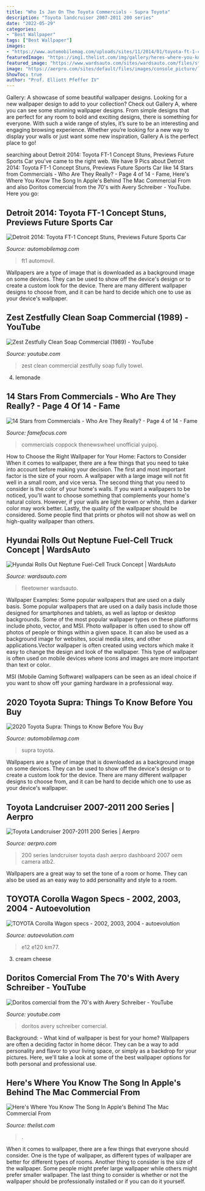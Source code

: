 ```yaml
---
title: "Who Is Jan On The Toyota Commercials - Supra Toyota"
description: "Toyota landcruiser 2007-2011 200 series"
date: "2022-05-29"
categories:
- "Best Wallpaper"
tags: ["Best Wallpaper"]
images:
- "https://www.automobilemag.com/uploads/sites/11/2014/01/toyota-ft-1-concept-detroit-front-three-quarter3.jpg"
featuredImage: "https://img1.thelist.com/img/gallery/heres-where-you-know-the-song-in-apples-behind-the-mac-commercial-from/intro-1611943464.jpg"
featured_image: "https://www.wardsauto.com/sites/wardsauto.com/files/styles/article_featured_retina/public/Hyundai_Neptune_10_0.jpg?itok=loI9OYjH"
image: "https://aerpro.com/sites/default/files/images/console_picture/landruiser_200_series_dash.jpg"
ShowToc: true
author: "Prof. Elliott Pfeffer IV"
---
```



Gallery: A showcase of some beautiful wallpaper designs.
Looking for a new wallpaper design to add to your collection? Check out Gallery A, where you can see some stunning wallpaper designs. From simple designs that are perfect for any room to bold and exciting designs, there is something for everyone. With such a wide range of styles, it’s sure to be an interesting and engaging browsing experience. Whether you’re looking for a new way to display your walls or just want some new inspiration, Gallery A is the perfect place to go!
		
		
		
		
		
		
		
	

		
searching about Detroit 2014: Toyota FT-1 Concept Stuns, Previews Future Sports Car you've came to the right web. We have 9 Pics about Detroit 2014: Toyota FT-1 Concept Stuns, Previews Future Sports Car like 14 Stars from Commercials - Who Are They Really? - Page 4 of 14 - Fame, Here&#039;s Where You Know The Song In Apple&#039;s Behind The Mac Commercial From and also Doritos comercial from the 70&#039;s with Avery Schreiber - YouTube. Here you go:
		
    
## Detroit 2014: Toyota FT-1 Concept Stuns, Previews Future Sports Car

<img loading=lazy src="https://www.automobilemag.com/uploads/sites/11/2014/01/toyota-ft-1-concept-detroit-front-three-quarter3.jpg" onerror="this.onerror=null;this.src='https://tse2.mm.bing.net/th?id=OIP.maT2d11T4DGm-6LQbrOywgHaE8&amp;pid=15.1';" alt="Detroit 2014: Toyota FT-1 Concept Stuns, Previews Future Sports Car">

_Source: automobilemag.com_

>ft1 automovil. 

	

Wallpapers are a type of image that is downloaded as a background image on some devices. They can be used to show off the device's design or to create a custom look for the device. There are many different wallpaper designs to choose from, and it can be hard to decide which one to use as your device's wallpaper.

    
## Zest Zestfully Clean Soap Commercial (1989) - YouTube

<img loading=lazy src="https://i.ytimg.com/vi/FYyNHKtbCrg/hqdefault.jpg" onerror="this.onerror=null;this.src='https://tse4.mm.bing.net/th?id=OIP.njuem7YGViBdh1dyyb_WWgHaFj&amp;pid=15.1';" alt="Zest Zestfully Clean Soap Commercial (1989) - YouTube">

_Source: youtube.com_

>zest clean commercial zestfully soap fully towel. 

	

4. lemonade 

    
## 14 Stars From Commercials - Who Are They Really? - Page 4 Of 14 - Fame

<img loading=lazy src="https://www.famefocus.com/wp-content/uploads/2016/02/toyota-jan.jpg" onerror="this.onerror=null;this.src='https://tse2.mm.bing.net/th?id=OIP.Xg5uBOGm_i97gQieuDBDyQHaD5&amp;pid=15.1';" alt="14 Stars from Commercials - Who Are They Really? - Page 4 of 14 - Fame">

_Source: famefocus.com_

>commercials coppock thenewswheel unofficial yuipoj. 

	

How to Choose the Right Wallpaper for Your Home: Factors to Consider
When it comes to wallpaper, there are a few things that you need to take into account before making your decision. The first and most important factor is the size of your room. A wallpaper with a large image will not fit well in a small room, and vice versa. 
The second thing that you need to consider is the color of your home's walls. If you want a wallpapers to be noticed, you'll want to choose something that complements your home's natural colors. However, if your walls are light brown or white, then a darker color may work better. 
Lastly, the quality of the wallpaper should be considered. Some people find that prints or photos will not show as well on high-quality wallpaper than others.

    
## Hyundai Rolls Out Neptune Fuel-Cell Truck Concept | WardsAuto

<img loading=lazy src="https://www.wardsauto.com/sites/wardsauto.com/files/styles/article_featured_retina/public/Hyundai_Neptune_10_0.jpg?itok=loI9OYjH" onerror="this.onerror=null;this.src='https://tse4.mm.bing.net/th?id=OIP.RisGGmR1RmO8Z0xeUNWfewHaD2&amp;pid=15.1';" alt="Hyundai Rolls Out Neptune Fuel-Cell Truck Concept | WardsAuto">

_Source: wardsauto.com_

>fleetowner wardsauto. 

	

Wallpaper Examples: Some popular wallpapers that are used on a daily basis.
Some popular wallpapers that are used on a daily basis include those designed for smartphones and tablets, as well as laptop or desktop backgrounds. Some of the most popular wallpaper types on these platforms include photo, vector, and MSI. 
Photo wallpaper is often used to show off photos of people or things within a given space. It can also be used as a background image for websites, social media sites, and other applications.Vector wallpaper is often created using vectors which make it easy to change the design and look of the wallpaper. This type of wallpaper is often used on mobile devices where icons and images are more important than text or color. 

MSI (Mobile Gaming Software) wallpapers can be seen as an ideal choice if you want to show off your gaming hardware in a professional way.

    
## 2020 Toyota Supra: Things To Know Before You Buy

<img loading=lazy src="https://www.automobilemag.com/uploads/sites/11/2020/01/2020-Toyota-Supra-front.jpg" onerror="this.onerror=null;this.src='https://tse3.mm.bing.net/th?id=OIP.D4krHuv9uCzE8v3TLBuqwwHaEK&amp;pid=15.1';" alt="2020 Toyota Supra: Things to Know Before You Buy">

_Source: automobilemag.com_

>supra toyota. 

	

Wallpapers are a type of image that is downloaded as a background image on some devices. They can be used to show off the device's design or to create a custom look for the device. There are many different wallpaper designs to choose from, and it can be hard to decide which one to use as your device's wallpaper.

    
## Toyota Landcruiser 2007-2011 200 Series | Aerpro

<img loading=lazy src="https://aerpro.com/sites/default/files/images/console_picture/landruiser_200_series_dash.jpg" onerror="this.onerror=null;this.src='https://tse4.mm.bing.net/th?id=OIP.Tapdhbb_pxQKvq0lwc44MQHaHa&amp;pid=15.1';" alt="Toyota Landcruiser 2007-2011 200 Series | Aerpro">

_Source: aerpro.com_

>200 series landcruiser toyota dash aerpro dashboard 2007 oem camera atb2. 

	

Wallpapers are a great way to set the tone of a room or home. They can also be used as an easy way to add personality and style to a room.

    
## TOYOTA Corolla Wagon Specs - 2002, 2003, 2004 - Autoevolution

<img loading=lazy src="https://s1.cdn.autoevolution.com/images/gallery/TOYOTACorollaWagon-635_5.jpg" onerror="this.onerror=null;this.src='https://tse1.mm.bing.net/th?id=OIP.IEP2MBHGyjxfbiJ6GtBdhgHaE7&amp;pid=15.1';" alt="TOYOTA Corolla Wagon specs - 2002, 2003, 2004 - autoevolution">

_Source: autoevolution.com_

>e12 e120 km77. 

	

3. cream cheese 

    
## Doritos Comercial From The 70&#039;s With Avery Schreiber - YouTube

<img loading=lazy src="http://i.ytimg.com/vi/4Yw850mjF-U/hqdefault.jpg" onerror="this.onerror=null;this.src='https://tse1.mm.bing.net/th?id=OIP.gy6lF4wuT1LoBIRHnO02HQHaFj&amp;pid=15.1';" alt="Doritos comercial from the 70&#039;s with Avery Schreiber - YouTube">

_Source: youtube.com_

>doritos avery schreiber comercial. 

	

Background: - What kind of wallpaper is best for your home?
Wallpapers are often a deciding factor in home décor. They can be a way to add personality and flavor to your living space, or simply as a backdrop for your pictures. Here, we'll take a look at some of the best wallpaper options for both personal and professional use.

    
## Here&#039;s Where You Know The Song In Apple&#039;s Behind The Mac Commercial From

<img loading=lazy src="https://img1.thelist.com/img/gallery/heres-where-you-know-the-song-in-apples-behind-the-mac-commercial-from/intro-1611943464.jpg" onerror="this.onerror=null;this.src='https://tse2.mm.bing.net/th?id=OIP.aUOMGGesuUr1awdEZ4ie3gHaEK&amp;pid=15.1';" alt="Here&#039;s Where You Know The Song In Apple&#039;s Behind The Mac Commercial From">

_Source: thelist.com_

>. 

	

When it comes to wallpaper, there are a few things that everyone should consider. One is the type of wallpaper, as different types of wallpaper are better for different types of rooms. Another thing to consider is the size of the wallpaper. Some people might prefer large wallpaper while others might prefer smaller wallpaper. The last thing to consider is whether or not the wallpaper should be professionally installed or if you can do it yourself.

